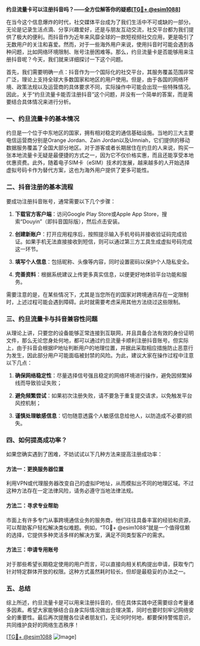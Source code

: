 **约旦流量卡可以注册抖音吗？——全方位解答你的疑惑[[TG💪+ @esim1088](https://t.me/s/esim1088)]**

在当今这个信息爆炸的时代，社交媒体平台成为了我们生活中不可或缺的一部分。无论是记录生活点滴、分享兴趣爱好，还是与朋友互动交流，社交平台都为我们提供了极大的便利。而抖音作为近年来风靡全球的一款短视频社交应用，更是吸引了无数用户的关注和喜爱。然而，对于一些海外用户来说，使用抖音时可能会遇到各种问题，比如网络环境限制、账号注册困难等。那么，约旦流量卡是否能够用来注册抖音呢？今天，我们就来详细探讨一下这个问题。

首先，我们需要明确一点：抖音作为一个国际化的社交平台，其服务覆盖范围非常广泛，理论上支持全球大多数国家和地区的用户使用。但是，由于各国的网络环境、政策法规以及运营商的具体要求不同，实际操作中可能会出现一些特殊情况。因此，关于“约旦流量卡能否注册抖音”这个问题，并没有一个简单的答案，而是需要结合具体情况来进行分析。

### 一、约旦流量卡的基本情况

约旦是一个位于中东地区的国家，拥有相对稳定的通信基础设施。当地的三大主要电信运营商分别是Orange Jordan、Zain Jordan以及Umniah，它们提供的移动数据服务覆盖了全国大部分地区。对于游客或者长期居住在约旦的人来说，购买一张本地流量卡无疑是最便捷的方式之一，因为它不仅价格实惠，而且还能享受本地优惠资费。此外，随着电子SIM卡（eSIM）技术的发展，越来越多的人开始选择虚拟号码卡作为替代方案，这也为海外用户提供了更多可能性。

### 二、抖音注册的基本流程

要成功注册抖音账号，通常需要以下几个步骤：

1. **下载官方客户端**：访问Google Play Store或Apple App Store，搜索“Douyin”（即抖音国际版），然后点击安装。
   
2. **创建新账户**：打开应用程序后，按照提示输入手机号码并接收验证码完成验证。如果手机无法直接接收到短信，则可以通过第三方工具生成虚拟号码完成这一环节。

3. **填写个人信息**：包括昵称、头像等内容，同时设置密码以保护个人隐私安全。

4. **完善资料**：根据系统建议上传更多真实信息，以便更好地体验平台功能和服务。

需要注意的是，在某些情况下，尤其是当您所在的国家对跨境通讯存在一定限制时，上述过程可能会遇到障碍。此时就需要考虑采用其他方法绕过这些限制。

### 三、约旦流量卡与抖音兼容性问题

从理论上讲，只要您的设备能够正常连接到互联网，并且具备合法有效的身份证明文件，那么无论您身处何地，都可以通过约旦流量卡顺利注册抖音账号。但实际上，由于抖音会根据IP地址判断用户的地理位置，并据此采取相应措施防止恶意行为发生，因此部分用户可能面临被封禁的风险。为此，建议大家在操作过程中注意以下几点：

1. **确保网络稳定性**：尽量选择信号强且稳定的网络环境进行操作，避免因频繁掉线而导致验证失败；
   
2. **避免频繁尝试**：如果初次注册失败，请不要急于重复提交请求，以免触发平台风控机制；
   
3. **谨慎处理敏感信息**：切勿随意透露个人敏感信息给他人，以防造成不必要的损失。

### 四、如何提高成功率？

如果您确实遇到了困难，不妨试试以下几种方法来提高注册成功率：

#### 方法一：更换服务器位置
利用VPN或代理服务器改变自己的虚拟IP地址，从而模拟出不同的地理区域。不过这种方法存在一定法律风险，请务必遵守当地法律法规。

#### 方法二：寻求专业帮助
市面上有许多专门从事跨境通信业务的服务商，他们往往具备丰富的经验和资源，可以帮助客户轻松解决类似难题。例如，“TG💪+ @esim1088”就是一个值得信赖的选择，它提供多种灵活多样的解决方案，满足不同类型客户的需求。

#### 方法三：申请专用账号
对于那些希望长期稳定使用的用户而言，可以直接向相关机构提出申请，获取专门针对特定群体开放的权限。这种方式虽然耗时较长，但却是最稳妥的办法之一。

### 五、总结

综上所述，约旦流量卡是可以用来注册抖音的，但在具体实践中还需要综合考量诸多因素。希望大家能够结合自身实际情况做出合理决策，同时也要时刻牢记网络安全的重要性。最后再次提醒各位读者朋友们，无论何时何地，都要保持警惕意识，共同维护良好的网络生态秩序！

[[TG💪+ @esim1088](https://t.me/s/esim1088) ![Image](https://i.postimg.cc/4NQfJmqS/Snipaste-2025-05-13-00-14-12.png)]